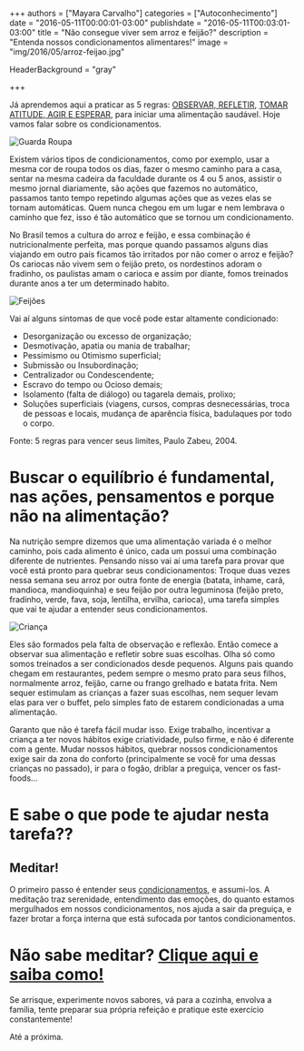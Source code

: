 +++
authors = ["Mayara Carvalho"]
categories = ["Autoconhecimento"]
date = "2016-05-11T00:00:01-03:00"
publishdate = "2016-05-11T00:03:01-03:00"
title = "Não consegue viver sem arroz e feijão?"
description = "Entenda nossos condicionamentos alimentares!"
image = "img/2016/05/arroz-feijao.jpg"

HeaderBackground = "gray"

+++

Já aprendemos aqui a praticar as 5 regras: [OBSERVAR, REFLETIR,](http://blog.autoconexao.org.br/post/2016/04/observando-nossas-compras-podemos-mudar-nossa-alimentacao/) [TOMAR ATITUDE, AGIR E ESPERAR,](http://blog.autoconexao.org.br/post/2016/04/atitudes-impotantes-para-mudar-nosso-habito-alimentar/) para iniciar uma alimentação saudável. Hoje vamos falar sobre os condicionamentos.

![Guarda Roupa](https://s3-sa-east-1.amazonaws.com/blog.autoconexao.org.br/img/2016/05/guarda-roupas-organizado.jpg)

Existem vários tipos de condicionamentos, como por exemplo, usar a mesma cor de roupa todos os dias, fazer o mesmo caminho para a casa, sentar na mesma cadeira da faculdade durante os 4 ou 5 anos, assistir o mesmo jornal diariamente, são ações que fazemos no automático, passamos tanto tempo repetindo algumas ações que as vezes elas se tornam automáticas. Quem nunca chegou em um lugar e nem lembrava o caminho que fez, isso é tão automático que se tornou um condicionamento.

No Brasil temos a cultura do arroz e feijão, e essa combinação é nutricionalmente perfeita, mas porque quando passamos alguns dias viajando em outro país ficamos tão irritados por não comer o arroz e feijão? Os cariocas não vivem sem o feijão preto, os nordestinos adoram o fradinho, os paulistas amam o carioca e assim por diante, fomos treinados durante anos a ter um determinado habito.

![Feijões](https://s3-sa-east-1.amazonaws.com/blog.autoconexao.org.br/img/2016/05/feijoes.jpg)


Vai aí alguns sintomas de que você pode estar altamente condicionado:

- Desorganização ou excesso de organização;
- Desmotivação, apatia ou mania de trabalhar;
- Pessimismo ou Otimismo superficial;
- Submissão ou Insubordinação;
- Centralizador ou Condescendente;
- Escravo do tempo ou Ocioso demais;
- Isolamento (falta de diálogo) ou tagarela demais, prolixo;
- Soluções superficiais (viagens, cursos, compras desnecessárias, troca de pessoas e locais, mudança de aparência física, badulaques por todo o corpo.

Fonte: 5 regras para vencer seus limites, Paulo Zabeu, 2004.

# Buscar o equilíbrio é fundamental, nas ações, pensamentos e porque não na alimentação?

Na nutrição sempre dizemos que uma alimentação variada é o melhor caminho, pois cada alimento é único, cada um possui uma combinação diferente de nutrientes.
Pensando nisso vai aí uma tarefa para provar que você está pronto para quebrar seus condicionamentos: Troque duas vezes nessa semana seu arroz por outra fonte de energia (batata, inhame, cará, mandioca, mandioquinha) e seu feijão por outra leguminosa (feijão preto, fradinho, verde, fava, soja, lentilha, ervilha, carioca), uma tarefa simples que vai te ajudar a entender seus condicionamentos.

![Criança](https://s3-sa-east-1.amazonaws.com/blog.autoconexao.org.br/img/2016/05/crianca-nao-quer-comer.jpg)


Eles são formados pela falta de observação e reflexão. Então comece a observar sua alimentação e refletir sobre suas escolhas. Olha só como somos treinados a ser condicionados desde pequenos. Alguns pais quando chegam em restaurantes, pedem sempre o mesmo prato para seus filhos, normalmente arroz, feijão, carne ou frango grelhado e batata frita. Nem sequer estimulam as crianças a fazer suas escolhas, nem sequer levam elas para ver o buffet, pelo simples fato de estarem condicionadas a uma alimentação.

Garanto que não é tarefa fácil mudar isso. Exige trabalho, incentivar a criança a ter novos hábitos exige criatividade, pulso firme, e não é diferente com a gente. Mudar nossos hábitos, quebrar nossos condicionamentos exige sair da zona do conforto (principalmente se você for uma dessas crianças no passado), ir para o fogão, driblar a preguiça, vencer os fast-foods...

# E sabe o que pode te ajudar nesta tarefa??
## Meditar!

O primeiro passo é entender seus [condicionamentos](http://blog.autoconexao.org.br/post/2016/04/o-que-acontece-quando-nao-refletimos/), e assumi-los. A meditação traz serenidade, entendimento das emoções, do quanto estamos mergulhados em nossos condicionamentos, nos ajuda a sair da preguiça, e fazer brotar a força interna que está sufocada por tantos condicionamentos.

# Não sabe meditar? [Clique aqui e saiba como!](https://www.autoconexao.org.br/s/aprendendo-a-meditar.html)

Se arrisque, experimente novos sabores, vá para a cozinha, envolva a família, tente preparar sua própria refeição e pratique este exercício constantemente!


Até a próxima.
